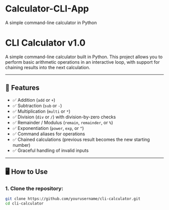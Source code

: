 # Calculator-CLI-App
A simple command-line calculator in Python


# CLI Calculator v1.0

A simple command-line calculator built in Python. This project allows you to perform basic arithmetic operations in an interactive loop, with support for chaining results into the next calculation.

---

## 🚀 Features

- ✅ Addition (`add` or `+`)
- ✅ Subtraction (`sub` or `-`)
- ✅ Multiplication (`multi` or `*`)
- ✅ Division (`div` or `/`) with division-by-zero checks
- ✅ Remainder / Modulus (`remain`, `remainder`, or `%`)
- ✅ Exponentiation (`power`, `exp`, or `^`)
- ✅ Command aliases for operations
- ✅ Chained calculations (previous result becomes the new starting number)
- ✅ Graceful handling of invalid inputs

---

## 🖥️ How to Use

### 1. Clone the repository:

```bash
git clone https://github.com/yourusername/cli-calculator.git
cd cli-calculator

